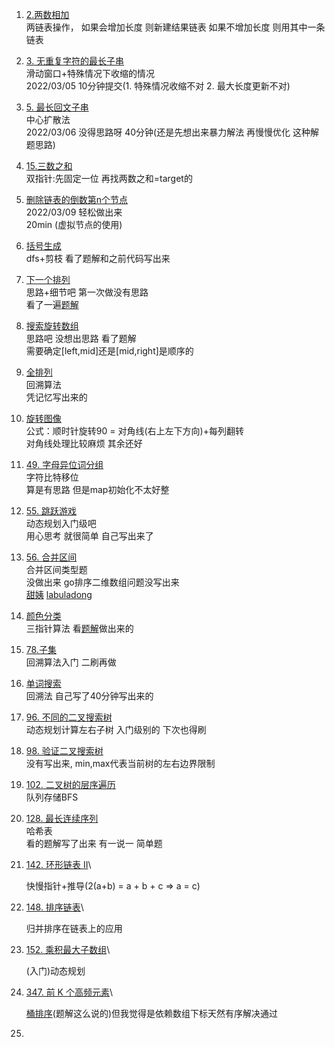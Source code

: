 1. [2.两数相加](https://leetcode-cn.com/problems/add-two-numbers/)
     \
       两链表操作， 如果会增加长度 则新建结果链表  如果不增加长度 则用其中一条链表

2. [3. 无重复字符的最长子串](https://leetcode-cn.com/problems/longest-substring-without-repeating-characters/)
     \
       滑动窗口+特殊情况下收缩的情况
       \
       2022/03/05 10分钟提交(1. 特殊情况收缩不对  2. 最大长度更新不对)

3. [5. 最长回文子串](https://leetcode-cn.com/problems/longest-palindromic-substring/solution/zong-jie-by-wuy9788-79bk/)
     \
       中心扩散法  
       2022/03/06 没得思路呀 40分钟(还是先想出来暴力解法 再慢慢优化 这种解题思路)

4. [15.三数之和](https://leetcode-cn.com/problems/3sum/)
     \
       双指针:先固定一位 再找两数之和=target的

5. [删除链表的倒数第n个节点](https://leetcode-cn.com/problems/remove-nth-node-from-end-of-list/solution/xu-ni-jie-dian-kuai-man-zhi-zhen-by-wuy9-xx8c/)
     \
       2022/03/09 轻松做出来
       \
       20min (虚拟节点的使用)

6. [括号生成](https://leetcode-cn.com/problems/generate-parentheses/submissions/)
     \
       dfs+剪枝 看了题解和之前代码写出来

7. [下一个排列](https://leetcode-cn.com/problems/<nav></nav>ext-permutation/submissions/)\
     思路+细节吧  第一次做没有思路\
       看了一遍[题解](https://leetcode-cn.com/problems/next-permutation/solution/xia-yi-ge-pai-lie-suan-fa-xiang-jie-si-lu-tui-dao-/)

8. [搜索旋转数组](https://leetcode-cn.com/problems/search-in-rotated-sorted-array/solution/er-fen-cha-zhao-by-wuy9788-yiow/)\
     思路吧 没想出思路 看了题解\
       需要确定[left,mid]还是[mid,right]是顺序的

9. [全排列](https://leetcode-cn.com/problems/permutations/submissions/)\
     回溯算法\
       凭记忆写出来的

10. [旋转图像](https://leetcode-cn.com/problems/rotate-image/solution/ni-shi-zhen-xuan-zhuan-by-wuy9788-4hf8/)\
     公式：顺时针旋转90 = 对角线(右上左下方向)+每列翻转\
     对角线处理比较麻烦 其余还好

11. [49. 字母异位词分组](https://leetcode-cn.com/problems/group-anagrams/submissions/)\
      字符比特移位\
      算是有思路  但是map初始化不太好整

12. [55. 跳跃游戏](https://leetcode-cn.com/problems/jump-game/)\
      动态规划入门级吧\
      用心思考 就很简单  自己写出来了

13. [56. 合并区间](https://leetcode-cn.com/problems/merge-intervals/)\
      合并区间类型题\
      没做出来 go排序二维数组问题没写出来\
      [甜姨](https://mp.weixin.qq.com/s/ioUlNa4ZToCrun3qb4y4Ow)
      [labuladong](https://mp.weixin.qq.com/s/Eb6ewVajH56cUlY9LetRJw)

14. [颜色分类](https://leetcode-cn.com/problems/sort-colors/solution/san-zhi-zhen-suan-fa-by-wuy9788-qk0d/)\
      三指针算法 看[题解](https://leetcode-cn.com/problems/sort-colors/solution/kuai-su-pai-xu-partition-guo-cheng-she-ji-xun-huan/)做出来的

15. [78.子集](https://leetcode-cn.com/problems/subsets/solution/by-wuy9788-6qki/)\
      回溯算法入门  二刷再做

16. [单词搜索](https://leetcode-cn.com/problems/word-search/solution/by-wuy9788-gebe/)\
      回溯法  自己写了40分钟写出来的

17. [96. 不同的二叉搜索树](https://leetcode-cn.com/problems/unique-binary-search-trees/solution/by-wuy9788-l6lt/)\
      动态规划计算左右子树 入门级别的 下次也得刷

18. [98. 验证二叉搜索树](https://leetcode-cn.com/problems/validate-binary-search-tree/)\
      没有写出来, min,max代表当前树的左右边界限制

19. [102. 二叉树的层序遍历](https://leetcode-cn.com/problems/binary-tree-level-order-traversal/)\
      队列存储BFS

20. [128. 最长连续序列](https://leetcode-cn.com/problems/longest-consecutive-sequence/)\
      哈希表\
      看的题解写了出来 有一说一 简单题

21. [142. 环形链表 II](https://leetcode-cn.com/problems/linked-list-cycle-ii/)\

      快慢指针+推导(2(a+b) = a + b + c => a = c)

22. [148. 排序链表](https://leetcode-cn.com/problems/sort-list/)\

      归并排序在链表上的应用

23. [152. 乘积最大子数组](https://leetcode-cn.com/problems/maximum-product-subarray/)\

      (入门)动态规划

24. [347. 前 K 个高频元素](https://leetcode-cn.com/problems/top-k-frequent-elements/)\

      [桶排序](https://www.runoob.com/w3cnote/bucket-sort.html)(题解这么说的)但我觉得是依赖数组下标天然有序解决通过

25. 

      
